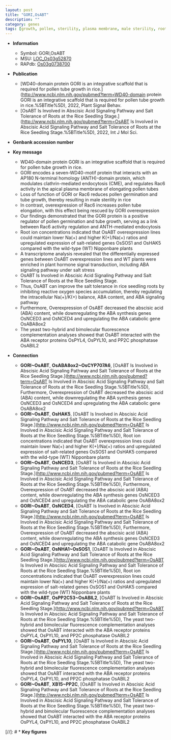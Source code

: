 ```yaml
---
layout: post
title: "GORI,OsABT"
description: ""
category: genes
tags: [growth, pollen, sterility, plasma membrane, male sterility, root, stress, seedling, salt, tolerance, ABA, salt tolerance, salt stress, R protein, abscisic acid, signal transduction,  ABA , reactive oxygen species, phosphatase]
---
```


* **Information**  
    + Symbol: GORI,OsABT  
    + MSU: [LOC_Os03g52870](http://rice.uga.edu/cgi-bin/ORF_infopage.cgi?orf=LOC_Os03g52870)  
    + RAPdb: [Os03g0738700](http://rapdb.dna.affrc.go.jp/viewer/gbrowse_details/irgsp1?name=Os03g0738700)  

* **Publication**  
    + [WD40-domain protein GORI is an integrative scaffold that is required for pollen tube growth in rice.](http://www.ncbi.nlm.nih.gov/pubmed?term=WD40-domain protein GORI is an integrative scaffold that is required for pollen tube growth in rice.%5BTitle%5D), 2022, Plant Signal Behav.
    + [OsABT Is Involved in Abscisic Acid Signaling Pathway and Salt Tolerance of Roots at the Rice Seedling Stage.](http://www.ncbi.nlm.nih.gov/pubmed?term=OsABT Is Involved in Abscisic Acid Signaling Pathway and Salt Tolerance of Roots at the Rice Seedling Stage.%5BTitle%5D), 2022, Int J Mol Sci.

* **Genbank accession number**  

* **Key message**  
    + WD40-domain protein GORI is an integrative scaffold that is required for pollen tube growth in rice.
    + GORI encodes a seven-WD40-motif protein that interacts with an AP180 N-terminal homology (ANTH)-domain protein, which modulates clathrin-mediated endocytosis (CME), and regulates Rac6 activity in the apical plasma membrane of elongating pollen tubes
    + Loss of function of GORI or Rac6 reduces pollen germination and tube growth, thereby resulting in male sterility in rice
    + In contrast, overexpression of Rac6 increases pollen tube elongation, with this effect being rescued by GORI overexpression
    + Our findings demonstrated that the GORI protein is a positive regulator of pollen germination and tube growth, serving as a link between Rac6 activity regulation and ANTH-mediated endocytosis
    + Root ion concentrations indicated that OsABT overexpression lines could maintain lower Na(+) and higher K(+)/Na(+) ratios and upregulated expression of salt-related genes OsSOS1 and OsHAK5 compared with the wild-type (WT) Nipponbare plants
    + A transcriptome analysis revealed that the differentially expressed genes between OsABT overexpression lines and WT plants were enriched in plant hormone signal transduction, including ABA signaling pathway under salt stress
    + OsABT Is Involved in Abscisic Acid Signaling Pathway and Salt Tolerance of Roots at the Rice Seedling Stage.
    + Thus, OsABT can improve the salt tolerance in rice seedling roots by inhibiting reactive oxygen species accumulation, thereby regulating the intracellular Na(+)/K(+) balance, ABA content, and ABA signaling pathway
    + Furthermore, Overexpression of OsABT decreased the abscisic acid (ABA) content, while downregulating the ABA synthesis genes OsNCED3 and OsNCED4 and upregulating the ABA catabolic gene OsABA8ox2
    + The yeast two-hybrid and bimolecular fluorescence complementation analyses showed that OsABT interacted with the ABA receptor proteins OsPYL4, OsPYL10, and PP2C phosphatase OsABIL2

* **Connection**  
    + __GORI~OsABT__, __OsABA8ox2~OsCYP707A6__, [OsABT Is Involved in Abscisic Acid Signaling Pathway and Salt Tolerance of Roots at the Rice Seedling Stage.](http://www.ncbi.nlm.nih.gov/pubmed?term=OsABT Is Involved in Abscisic Acid Signaling Pathway and Salt Tolerance of Roots at the Rice Seedling Stage.%5BTitle%5D),  Furthermore, Overexpression of OsABT decreased the abscisic acid (ABA) content, while downregulating the ABA synthesis genes OsNCED3 and OsNCED4 and upregulating the ABA catabolic gene OsABA8ox2
    + __GORI~OsABT__, __OsHAK5__, [OsABT Is Involved in Abscisic Acid Signaling Pathway and Salt Tolerance of Roots at the Rice Seedling Stage.](http://www.ncbi.nlm.nih.gov/pubmed?term=OsABT Is Involved in Abscisic Acid Signaling Pathway and Salt Tolerance of Roots at the Rice Seedling Stage.%5BTitle%5D),  Root ion concentrations indicated that OsABT overexpression lines could maintain lower Na(+) and higher K(+)/Na(+) ratios and upregulated expression of salt-related genes OsSOS1 and OsHAK5 compared with the wild-type (WT) Nipponbare plants
    + __GORI~OsABT__, __OsNCED3__, [OsABT Is Involved in Abscisic Acid Signaling Pathway and Salt Tolerance of Roots at the Rice Seedling Stage.](http://www.ncbi.nlm.nih.gov/pubmed?term=OsABT Is Involved in Abscisic Acid Signaling Pathway and Salt Tolerance of Roots at the Rice Seedling Stage.%5BTitle%5D),  Furthermore, Overexpression of OsABT decreased the abscisic acid (ABA) content, while downregulating the ABA synthesis genes OsNCED3 and OsNCED4 and upregulating the ABA catabolic gene OsABA8ox2
    + __GORI~OsABT__, __OsNCED4__, [OsABT Is Involved in Abscisic Acid Signaling Pathway and Salt Tolerance of Roots at the Rice Seedling Stage.](http://www.ncbi.nlm.nih.gov/pubmed?term=OsABT Is Involved in Abscisic Acid Signaling Pathway and Salt Tolerance of Roots at the Rice Seedling Stage.%5BTitle%5D),  Furthermore, Overexpression of OsABT decreased the abscisic acid (ABA) content, while downregulating the ABA synthesis genes OsNCED3 and OsNCED4 and upregulating the ABA catabolic gene OsABA8ox2
    + __GORI~OsABT__, __OsNHA1~OsSOS1__, [OsABT Is Involved in Abscisic Acid Signaling Pathway and Salt Tolerance of Roots at the Rice Seedling Stage.](http://www.ncbi.nlm.nih.gov/pubmed?term=OsABT Is Involved in Abscisic Acid Signaling Pathway and Salt Tolerance of Roots at the Rice Seedling Stage.%5BTitle%5D),  Root ion concentrations indicated that OsABT overexpression lines could maintain lower Na(+) and higher K(+)/Na(+) ratios and upregulated expression of salt-related genes OsSOS1 and OsHAK5 compared with the wild-type (WT) Nipponbare plants
    + __GORI~OsABT__, __OsPP2C53~OsABIL2__, [OsABT Is Involved in Abscisic Acid Signaling Pathway and Salt Tolerance of Roots at the Rice Seedling Stage.](http://www.ncbi.nlm.nih.gov/pubmed?term=OsABT Is Involved in Abscisic Acid Signaling Pathway and Salt Tolerance of Roots at the Rice Seedling Stage.%5BTitle%5D),  The yeast two-hybrid and bimolecular fluorescence complementation analyses showed that OsABT interacted with the ABA receptor proteins OsPYL4, OsPYL10, and PP2C phosphatase OsABIL2
    + __GORI~OsABT__, __OsPYL10__, [OsABT Is Involved in Abscisic Acid Signaling Pathway and Salt Tolerance of Roots at the Rice Seedling Stage.](http://www.ncbi.nlm.nih.gov/pubmed?term=OsABT Is Involved in Abscisic Acid Signaling Pathway and Salt Tolerance of Roots at the Rice Seedling Stage.%5BTitle%5D),  The yeast two-hybrid and bimolecular fluorescence complementation analyses showed that OsABT interacted with the ABA receptor proteins OsPYL4, OsPYL10, and PP2C phosphatase OsABIL2
    + __GORI~OsABT__, __XB15~PP2C__, [OsABT Is Involved in Abscisic Acid Signaling Pathway and Salt Tolerance of Roots at the Rice Seedling Stage.](http://www.ncbi.nlm.nih.gov/pubmed?term=OsABT Is Involved in Abscisic Acid Signaling Pathway and Salt Tolerance of Roots at the Rice Seedling Stage.%5BTitle%5D),  The yeast two-hybrid and bimolecular fluorescence complementation analyses showed that OsABT interacted with the ABA receptor proteins OsPYL4, OsPYL10, and PP2C phosphatase OsABIL2

[//]: # * **Key figures**  


